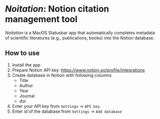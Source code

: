 # *Noitation*: Notion citation management tool

*Noitation* is a MacOS Statusbar app that automatically completes metadata of scientific literatures (e.g., publications, books) into the Notion database.



## How to use

1. Install the app
2. Prepare Notion API key: https://www.notion.so/profile/integrations
3. Create database in Notion with following columns
   - Title
   - Author
   - Year
   - Journal
   - doi
4. Enter your API key from `Settings` -> `API key`
5. Enter id of the database from `Settings` -> `Add database`